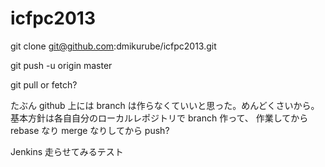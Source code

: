 icfpc2013
=========

git clone git@github.com:dmikurube/icfpc2013.git

git push -u origin master

git pull or fetch?

たぶん github 上には branch は作らなくていいと思った。めんどくさいから。
基本方針は各自自分のローカルレポジトリで branch 作って、
作業してからrebase なり merge なりしてから push?

Jenkins 走らせてみるテスト
